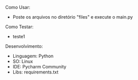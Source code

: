 Como Usar:
- Poste os arquivos no diretório "files" e execute o main.py

Como Testar:
- teste1

Desenvolvimento:
- Linguagem: Python
- SO: Linux
- IDE: Pycharm Community
- Libs: requirements.txt


    